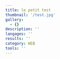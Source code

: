 ```yaml
---
title: le petit test
thumbnail: '/test.jpg'
gallery:
  - {}
description: ''
langages: ''
results: ''
category: WEB
tools: ''
---
```


